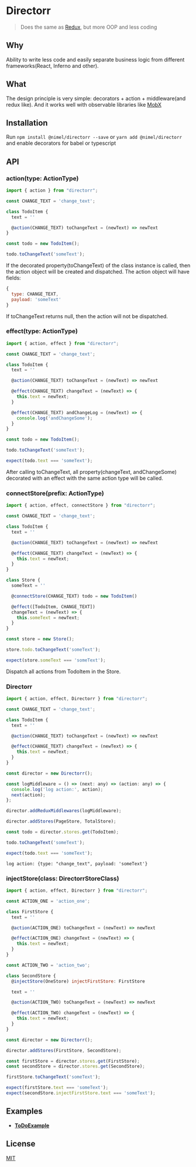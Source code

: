 # Directorr

>Does the same as [Redux](https://github.com/reduxjs/redux), but more OOP and less coding

## Why

Ability to write less code and easily separate business logic from different frameworks(React, Inferno and other).

## What

The design principle is very simple: decorators + action + middleware(and redux like). And it works well with observable libraries like [MobX](https://mobx.js.org/README.html)

## Installation

Run `npm install @nimel/directorr --save` or `yarn add @nimel/directorr` and enable decorators for babel or typescript

## API

### action(type: ActionType)

```javascript
import { action } from "directorr";

const CHANGE_TEXT = 'change_text';

class TodoItem {
  text = ''

  @action(CHANGE_TEXT) toChangeText = (newText) => newText
}

const todo = new TodoItem();

todo.toChangeText('someText');
```

If the decorated property(toChangeText) of the class instance is called, then the action object will be created and dispatched. The action object will have fields:

```javascript
{
  type: CHANGE_TEXT,
  payload: 'someText'
}
```

If toChangeText returns null, then the action will not be dispatched.

### effect(type: ActionType)

```javascript
import { action, effect } from "directorr";

const CHANGE_TEXT = 'change_text';

class TodoItem {
  text = ''

  @action(CHANGE_TEXT) toChangeText = (newText) => newText

  @effect(CHANGE_TEXT) changeText = (newText) => {
    this.text = newText;
  }

  @effect(CHANGE_TEXT) andChangeLog = (newText) => {
    console.log('andChangeSome');
  }
}

const todo = new TodoItem();

todo.toChangeText('someText');

expect(todo.text === 'someText');
```

After calling toChangeText, all property(changeText, andChangeSome) decorated with an effect with the same action type will be called.

### connectStore(prefix: ActionType)

```javascript
import { action, effect, connectStore } from "directorr";

const CHANGE_TEXT = 'change_text';

class TodoItem {
  text = ''

  @action(CHANGE_TEXT) toChangeText = (newText) => newText

  @effect(CHANGE_TEXT) changeText = (newText) => {
    this.text = newText;
  }
}

class Store {
  someText = ''

  @connectStore(CHANGE_TEXT) todo = new TodoItem()

  @effect([TodoItem, CHANGE_TEXT])
  changeText = (newText) => {
    this.someText = newText;
  }
}

const store = new Store();

store.todo.toChangeText('someText');

expect(store.someText === 'someText');
```

Dispatch all actions from TodoItem in the Store.

### Directorr

```javascript
import { action, effect, Directorr } from "directorr";

const CHANGE_TEXT = 'change_text';

class TodoItem {
  text = ''

  @action(CHANGE_TEXT) toChangeText = (newText) => newText

  @effect(CHANGE_TEXT) changeText = (newText) => {
    this.text = newText;
  }
}

const director = new Directorr();

const logMiddleware = () => (next: any) => (action: any) => {
  console.log('log action:', action);
  next(action);
};

director.addReduxMiddlewares(logMiddleware);

director.addStores(PageStore, TotalStore);

const todo = director.stores.get(TodoItem);

todo.toChangeText('someText');

expect(todo.text === 'someText');
```
`
  log action: {type: "change_text", payload: 'someText'}
`

### injectStore(class: DirectorrStoreClass)

```javascript
import { action, effect, Directorr } from "directorr";

const ACTION_ONE = 'action_one';

class FirstStore {
  text = ''

  @action(ACTION_ONE) toChangeText = (newText) => newText

  @effect(ACTION_ONE) changeText = (newText) => {
    this.text = newText;
  }
}

const ACTION_TWO = 'action_two';

class SecondStore {
  @injectStore(OneStore) injectFirstStore: FirstStore

  text = ''

  @action(ACTION_TWO) toChangeText = (newText) => newText

  @effect(ACTION_TWO) changeText = (newText) => {
    this.text = newText;
  }
}

const director = new Directorr();

director.addStores(FirstStore, SecondStore);

const firstStore = director.stores.get(FirstStore);
const secondStore = director.stores.get(SecondStore);

firstStore.toChangeText('someText');

expect(firstStore.text === 'someText');
expect(secondStore.injectFirstStore.text === 'someText');
```

## Examples

- [**ToDoExample**](https://github.com/nikitaMe1nikov/directorr-todo-example)

## License

[MIT](LICENSE)